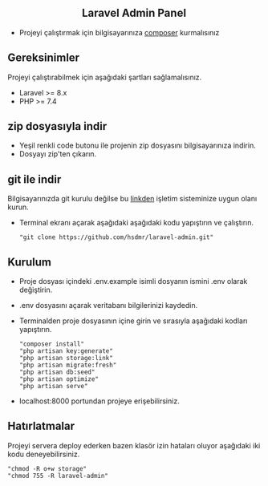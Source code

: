 <h2 align="center">
    Laravel Admin Panel
</h2>

- Projeyi çalıştırmak için bilgisayarınıza <a href="https://getcomposer.org/">composer</a> kurmalısınız

## Gereksinimler

Projeyi çalıştırabilmek için aşağıdaki şartları sağlamalısınız.

- Laravel >= 8.x
- PHP >= 7.4

## zip dosyasıyla indir

- Yeşil renkli code butonu ile projenin zip dosyasını bilgisayarınıza indirin.
- Dosyayı zip'ten çıkarın.

## git ile indir

Bilgisayarınızda git kurulu değilse bu <a href="https://git-scm.com/downloads">linkden</a> işletim sisteminize uygun olanı kurun.

- Terminal ekranı açarak aşağıdaki aşağıdaki kodu yapıştırın ve çalıştırın.

  ```
  "git clone https://github.com/hsdmr/laravel-admin.git"
  ```
## Kurulum

- Proje dosyası içindeki .env.example isimli dosyanın ismini .env olarak değiştirin.
- .env dosyasını açarak veritabanı bilgilerinizi kaydedin.
- Terminalden proje dosyasının içine girin ve sırasıyla aşağıdaki kodları yapıştırın.

  ```
  "composer install"
  "php artisan key:generate"
  "php artisan storage:link"
  "php artisan migrate:fresh"
  "php artisan db:seed"
  "php artisan optimize"
  "php artisan serve"
  ```

- localhost:8000 portundan projeye erişebilirsiniz.

## Hatırlatmalar

Projeyi servera deploy ederken bazen klasör izin hataları oluyor aşağıdaki iki kodu deneyebilirsiniz.

  ```
  "chmod -R o+w storage"
  "chmod 755 -R laravel-admin"
  ```

